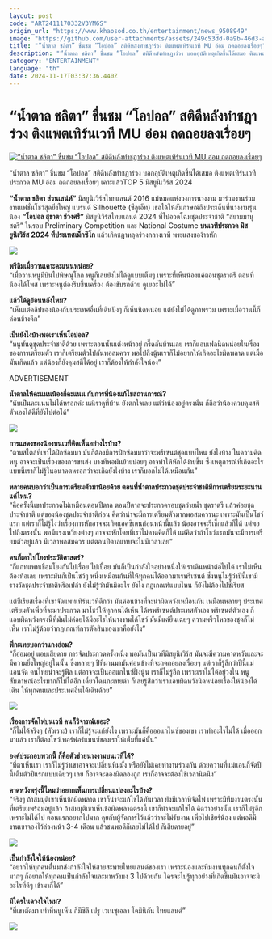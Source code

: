 ```yaml
---
layout: post
code: "ART2411170332V3YM6S"
origin_url: "https://www.khaosod.co.th/entertainment/news_9508949"
image: "https://github.com/user-attachments/assets/249c53dd-0a9b-46d3-aaa5-38ba189450d2"
title: "“น้ำตาล ชลิตา” ชื่นชม “โอปอล” สติดีหลังทำชฎาร่วง ติงแพตเทิร์นเวที MU อ่อม ถดถอยลงเรื่อยๆ"
description: "“น้ำตาล ชลิตา” ชื่นชม “โอปอล” สติดีหลังทำชฎาร่วง บอกอุบัติเหตุเกิดขึ้นได้เสมอ ติงแพตเทิร์นเวทีประกวด MU อ่อม ถดถอยลงเรื่อยๆ  เคาะแล้วTOP 5 มิสยูนิเวิร์ส 2024"
category: "ENTERTAINMENT"
language: "th"
date: 2024-11-17T03:37:36.440Z
---
```


# “น้ำตาล ชลิตา” ชื่นชม “โอปอล” สติดีหลังทำชฎาร่วง ติงแพตเทิร์นเวที MU อ่อม ถดถอยลงเรื่อยๆ

[![“น้ำตาล ชลิตา” ชื่นชม “โอปอล” สติดีหลังทำชฎาร่วง ติงแพตเทิร์นเวที MU อ่อม ถดถอยลงเรื่อยๆ](https://www.khaosod.co.th/wpapp/uploads/2024/11/NamtanChalita-1.jpg "“น้ำตาล ชลิตา” ชื่นชม “โอปอล” สติดีหลังทำชฎาร่วง ติงแพตเทิร์นเวที MU อ่อม ถดถอยลงเรื่อยๆ")](https://www.khaosod.co.th/wpapp/uploads/2024/11/NamtanChalita-1.jpg)

“น้ำตาล ชลิตา” ชื่นชม “โอปอล” สติดีหลังทำชฎาร่วง บอกอุบัติเหตุเกิดขึ้นได้เสมอ ติงแพตเทิร์นเวทีประกวด MU อ่อม ถดถอยลงเรื่อยๆ เคาะแล้วTOP 5 มิสยูนิเวิร์ส 2024

**“น้ำตาล ชลิตา ส่วนเสน่ห์”** มิสยูนิเวิร์สไทยแลนด์ 2016 แม่หมอแห่งวงการนางงาม มาร่วมงานร่วมงานแฟชั่นโชว์สุดยิ่งใหญ่ แบรนด์ Silhouette (ซีลูเอ็ท) เธอได้ให้สัมภาษณ์ถึงประเด็นที่นางงามรุ่นน้อง **“โอปอล สุชาตา ช่วงศรี”** มิสยูนิวิร์สไทยแลนด์ 2024 ที่ไปอวดโฉมชุดประจำชาติ “สยามมานุสตรี” ในรอบ Preliminary Competition และ National Costume **บนเวทีประกวด มิสยูนิเวิร์ส 2024 ที่ประเทศเม็กซิโก** แล้วเกิดชฎาหลุดร่วงกลางเวที พระแสงของ้าวหัก

![](https://www.khaosod.co.th/wpapp/uploads/2024/11/NamtanChalita-5.jpg)

**พรีลิมเมื่อวานเคาะคะแนนหน่อย?**  
“เมื่อวานหนูมีบินไปพิษณุโลก หนูก็เลยยังไม่ได้ดูแบบเต็มๆ เพราะที่เห็นน้องแค่ตอนชุดราตรี ตอนที่น้องได้โพส เพราะหนูต้องรีบขึ้นเครื่อง ต้องขับรถด้วย ดูเยอะไม่ได้”

**แล้วได้ดูย้อนหลังไหม?**  
“เห็นแต่คลิปของน้องกับประเทศอื่นที่เดินปังๆ ก็เห็นนิดหน่อย แต่ยังไม่ได้ดูภาพรวม เพราะเมื่อวานนี้ก็ค่อนข้างดึก”

**เป็นยังไงบ้างพอเราเห็นโอปอล?**  
“หนูทันดูชุดประจำชาติด้วย เพราะตอนนั้นแต่งหน้าอยู่ กรี๊ดลั่นบ้านเลย เราก็แอบเฟลนิดหน่อยในเรื่องของการเตรียมตัว เราก็เตรียมตัวไปกันพอสมควร พอไปถึงนู้นเราก็ไม่อยากให้เกิดอะไรผิดพลาด แต่เมื่อมันเกิดแล้ว แต่น้องก็ยังคุมสติได้อยู่ เราก็ต้องให้กำลังใจน้อง”

ADVERTISEMENT

**น้ำตาลให้คะแนนน้องกี่คะแนน กับการที่น้องแก้ไขสถานการณ์?**  
“นับเป็นคะแนนไม่ได้หรอกค่ะ แค่เราดูที่บ้าน ยังตกใจเลย แต่ว่าน้องอยู่ตรงนั้น ก็ถือว่าน้องควบคุมสติตัวเองได้ดีที่ยังไปต่อได้”

![](https://www.khaosod.co.th/wpapp/uploads/2024/11/NamtanChalita-6.jpg)

**การแสดงของน้องบนเวทีคิดเห็นอย่างไรบ้าง?**  
“ตามสไตล์ที่เขาได้ฝึกซ้อมมา มันก็ต้องมีการฝึกซ้อมมาว่าจะพรีเซนต์ชุดแบบไหน ยังไงบ้าง ในความคิดหนู อาจจะเป็นเรื่องของการขนส่ง บางทีพอมันย้ายบ่อยๆ อาจทำให้หักได้ง่ายขึ้น ซึ่งเหตุการณ์ที่เกิดอะไรแบบนี้เราก็ไม่รู้ในอนาคตหรอกว่าจะเกิดยังไงบ้าง เราก็บอกไม่ได้เหมือนกัน”

**หลายคนบอกว่าเป็นการเตรียมตัวมาน้อยด้วย ตอนที่น้ำตาลประกวดชุดประจำชาติมีการเตรียมระยะนานแค่ไหน?**  
“คือครั้งนี้เขาประกวดไม่เหมือนตอนปีตาล ตอนปีตาลจะประกวดรอบชุดว่ายน้ำ ชุดราตรี แล้วค่อยชุดประจำชาติ แต่ของน้องชุดประจำชาติก่อน คิดว่าน่าจะมีการเตรียมตัวมากพอสมควรนะ เพราะมันเป็นโชว์แรก แต่เราก็ไม่รู้ไงว่าเรื่องการหักอาจจะเกิดแอคซิเดนก่อนหน้านี้แล้ว น้องอาจจะรีเช็กแล้วก็ได้ แต่พอไปถึงตรงนั้น พอมีแรงเหวี่ยงต่างๆ อาจจะหักโดยที่เราไม่คาดคิดก็ได้ แต่คิดว่าถ้าโชว์แรกมันจะมีการเตรียมตัวอยู่แล้ว มีเวลาพอสมควร แต่ตอนปีตาลแทบจะไม่มีเวลาเลย”

**คนก็เอาไปโยงประวัติศาสตร์?**  
“ก็แกทแพทเชื่อมโยงกันไปเรื่อย ไปเปื่อย มันก็เป็นกำลังใจอย่างหนึ่งให้เราเดินหน้าต่อไปได้ เราไม่เห็นต้องท้อเลย เพราะมันก็เป็นโชว์ๆ หนึ่งเหมือนกันที่ให้ทุกคนได้ออกมาเรพรีเซนต์ ซึ่งหนูไม่รู้ว่าปีนี้เขามีรางวัลชุดประจำชาติหรือเปล่า ยังไม่รู้ว่ามันมีอะไร ยังไง กฏเกณฑ์แบบไหน ก็ยังไม่ต้องไปซีเรียส

แต่ซีเรียสเรื่องที่เขาจัดแพทเทิร์นเวทีดีกว่า มันค่อนข้างที่จะน่าผิดหวังเหมือนกัน เหมือนหลายๆ ประเทศเตรียมตัวเพื่อที่จะมาประกวด มาโชว์ให้ทุกคนได้เห็น ได้เรพรีเซนต์ประเทศตัวเอง พรีเซนต์ตัวเอง ก็แอบผิดหวังตรงนี้ที่มันไม่ค่อยได้มีอะไรให้นางงามได้โชว์ มันมีแค่ยืนเฉยๆ ความพริ้วไหวของชุดก็ไม่เห็น เราไม่รู้ด้วยว่ากฏเกณฑ์การตัดสินของเขาคือยังไง”

**พี่กะเทยบอกว่าแกงอ่อม?**  
“ก็อ่อมอยู่ แอบเสียดาย การจัดประกวดครั้งหนึ่ง พอมันเป็นเวทีมิสยูนิเวิร์ส มันจะมีความคาดหวังและจะมีความยิ่งใหญ่อยู่ในนั้น ซึ่งหลายๆ ปีที่ผ่านมามันค่อนข้างที่จะถดถอยลงเรื่อยๆ แต่เราก็รู้สึกว่าปีนี้แม่แอนจัด คนไทยน่าจะรู้ฟีล แต่อาจจะเป็นออแกไนซ์ฝั่งนู้น เราก็ไม่รู้อีก เพราะเราไม่ได้อยู่วงใน หนูสัมภาษณ์อะไรมากก็ไม่ได้อีก เดี๋ยวโดนกะเทยด่า ก็เลยรู้สึกว่าเราแอบผิดหวังนิดหน่อยเรื่องให้น้องได้เดิน ให้ทุกคนและประเทศอื่นได้เดินด้วย”

![](https://www.khaosod.co.th/wpapp/uploads/2024/11/NamtanChalita-4.jpg)

**เรื่องการจัดไฟบนเวที คนก็วิจารณ์เยอะ?**  
“ก็ไม่ได้จริงๆ (หัวเราะ) เราก็ไม่รู้จะแก้ยังไง เพราะมันก็คือออแกไนซ์ของเขา เราทำอะไรไม่ได้ เมื่อออกมาแล้ว เราก็ต้องโชว์เพอร์ฟอร์แมนซ์ของเราให้เต็มที่แค่นั้น”

**องค์ประกอบพวกนี้ ก็คือตัวช่วยนางงามบนเวทีได้?**  
“ที่ตาเห็นเรา เราก็ไม่รู้ว่าเขาอาจจะเปลี่ยนทีมมั้ง หรือยังไม่เคยทำงานร่วมกัน ด้วยความที่แม่แอนก็จัดปีนี้เต็มตัวปีแรกแบบเดี่ยวๆ เลย ก็อาจจะลองผิดลองถูก เราก็อาจจะต้องใช้เวลานิดนึง”

**คาดหวังพรุ่งนี้ไหมว่าอยากเห็นการเปลี่ยนแปลงอะไรบ้าง?**  
“จริงๆ ถ้าสมมุติเขาเห็นข้อผิดพลาด เขาก็น่าจะแก้ไขได้ทันเวลา ยังมีเวลาที่จัดไฟ เพราะมีทีมงานตรงนั้นที่เตรียมพร้อมอยู่แล้ว ถ้าสมมุติเขาเห็นข้อผิดพลาดตรงนี้ เขาก็น่าจะแก้ไขได้ คิดว่าอย่างนั้น เราก็ไม่รู้อีก เพราะไม่ได้ไป ตอนแรกอยากไปมาก คุยกับผู้จัดการไว้แล้วว่าจะไม่รับงาน เพื่อไปเชียร์น้อง แต่พอดีมีงานเขาจองไว้ล่วงหน้า 3-4 เดือน แล้วชนพอดีก็เลยไม่ได้ไป ก็เสียดายอยู่”

![](https://www.khaosod.co.th/wpapp/uploads/2024/11/NamtanChalita-2.jpg)

**เป็นกำลังใจให้น้องหน่อย?**  
“อยากให้ทุกคนตื่นมาส่งกำลังใจให้สายสะพายไทยแลนด์ของเรา เพราะน้องและทีมงานทุกคนก็ตั้งใจมากๆ ก็อยากให้ทุกคนเป็นกำลังใจและมาหวังมง 3 ไปด้วยกัน ใครจะไปรู้ทุกอย่างที่เกิดขึ้นมันอาจจะมีอะไรที่ดีๆ เข้ามาก็ได้”

**มีใครในดวงใจไหม?**  
“ที่เขาตัดมา เท่าที่หนูเห็น ก็มีซิลี เปรู เวเนซุเอลา โดมินิกัน ไทยแลนด์”

![](https://www.khaosod.co.th/wpapp/uploads/2024/11/NamtanChalita-7.jpg)